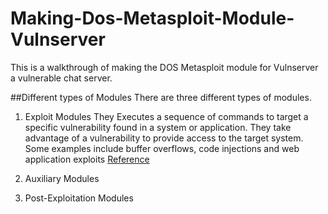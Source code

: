 # Making-Dos-Metasploit-Module-Vulnserver
This is a walkthrough of making the DOS Metasploit module for Vulnserver a vulnerable chat server. 

##Different types of Modules
There are three different types of modules.
1. Exploit Modules
        They Executes a sequence of commands to target a specific vulnerability found in a system or application. They take advantage of a vulnerability to provide access to the target system. Some examples include buffer overflows, code injections and web application exploits 
        [Reference](https://docs.rapid7.com/metasploit/msf-overview/#:~:text=executes%20a%20sequence%20of%20commands%20to%20target%20a%20specific%20vulnerability%20found%20in%20a%20system%20or%20application.%20An%20exploit%20module%20takes%20advantage%20of%20a%20vulnerability%20to%20provide%20access%20to%20the%20target%20system)

2. Auxiliary Modules 

3. Post-Exploitation Modules 


